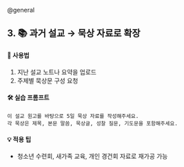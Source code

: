 @general

## 3. 📚 과거 설교 → 묵상 자료로 확장

#### 🔹 사용법

1. 지난 설교 노트나 요약을 업로드
2. 주제별 묵상문 구성 요청

#### 🛠 실습 프롬프트

```text
이 설교 원고를 바탕으로 5일 묵상 자료를 작성해주세요.
각 묵상은 제목, 본문 말씀, 묵상글, 성찰 질문, 기도문을 포함해주세요.
```

#### 💡 적용 팁

- 청소년 수련회, 새가족 교육, 개인 경건회 자료로 재가공 가능
